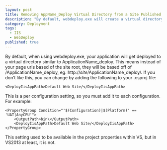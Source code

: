 ```yaml
---
layout: post
title: Removing AppName_Deploy Virtual Directory from a Site Published with Web Deploy
description: "By default, webdeploy.exe will create a virtual directory named YourAppName_deploy in IIS and deploy your site there.   This is usually not desirable.   Here's how to change that."
category: Deployment
tags: 
  - IIS
  - WebDeploy
published: true
---
```


By default, when using webdeploy.exe,  your application will get deployed to a virtual directory similar to ApplicationName_deploy.  This means instead of your page urls based of the site root, they will be based off of /ApplicationName_deploy, eg. http://*site*/ApplicationName_deploy/.
If you don’t like this, you can change by adding the following to your .csproj file:

    <DeployIisAppPath>Default Web Site/</DeployIisAppPath>

This is a per configuration setting, so you must add it to each configuration.  For example:
  
    <PropertyGroup Condition="'$(Configuration)|$(Platform)' == 'UAT|AnyCPU'">
        <OutputPath>bin\</OutputPath>
        <DeployIisAppPath>Default Web Site/</DeployIisAppPath>
    </PropertyGroup>

This setting used to be available in the project properties within VS, but in VS2013 at least, it is not.
